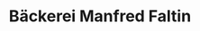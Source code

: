 ---
title: "Bäckerei Manfred Faltin"
url: /gemeinde-zwettl/baeckerei-manfred-faltin/
shop: Bäckerei
---